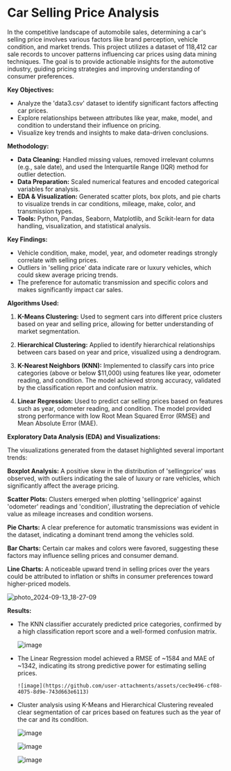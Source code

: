 # Car Selling Price Analysis

In the competitive landscape of automobile sales, determining a car's selling price involves various factors like brand perception, vehicle condition, and market trends. This project utilizes a dataset of 118,412 car sale records to uncover patterns influencing car prices using data mining techniques. The goal is to provide actionable insights for the automotive industry, guiding pricing strategies and improving understanding of consumer preferences.

**Key Objectives:**

   - Analyze the 'data3.csv' dataset to identify significant factors affecting car prices.
   - Explore relationships between attributes like year, make, model, and condition to understand their influence on pricing.
   - Visualize key trends and insights to make data-driven conclusions.

**Methodology:**

   - **Data Cleaning:** Handled missing values, removed irrelevant columns (e.g., sale date), and used the Interquartile Range (IQR) method for outlier detection.
   - **Data Preparation:** Scaled numerical features and encoded categorical variables for analysis.
   - **EDA & Visualization:** Generated scatter plots, box plots, and pie charts to visualize trends in car conditions, mileage, make, color, and transmission types.
   - **Tools:** Python, Pandas, Seaborn, Matplotlib, and Scikit-learn for data handling, visualization, and statistical analysis.

**Key Findings:**

   - Vehicle condition, make, model, year, and odometer readings strongly correlate with selling prices.
   - Outliers in 'selling price' data indicate rare or luxury vehicles, which could skew average pricing trends.
   - The preference for automatic transmission and specific colors and makes significantly impact car sales.

**Algorithms Used:**

   1. **K-Means Clustering:** Used to segment cars into different price clusters based on year and selling price, allowing for better understanding of market segmentation.

   2. **Hierarchical Clustering:** Applied to identify hierarchical relationships between cars based on year and price, visualized using a dendrogram.

   3. **K-Nearest Neighbors (KNN):** Implemented to classify cars into price categories (above or below $11,000) using features like year, odometer reading, and condition. The model achieved strong accuracy, validated by the classification report and confusion matrix.

   4. **Linear Regression:** Used to predict car selling prices based on features such as year, odometer reading, and condition. The model provided strong performance with low Root Mean Squared Error (RMSE) and Mean Absolute Error (MAE).

**Exploratory Data Analysis (EDA) and Visualizations:**

The visualizations generated from the dataset highlighted several important trends:

   **Boxplot Analysis:** A positive skew in the distribution of 'sellingprice' was observed, with outliers indicating the sale of luxury or rare vehicles, which significantly affect the average pricing.
   
   **Scatter Plots:** Clusters emerged when plotting 'sellingprice' against 'odometer' readings and 'condition', illustrating the depreciation of vehicle value as mileage increases and condition worsens.
   
   **Pie Charts:** A clear preference for automatic transmissions was evident in the dataset, indicating a dominant trend among the vehicles sold.
   
   **Bar Charts:** Certain car makes and colors were favored, suggesting these factors may influence selling prices and consumer demand.
   
   **Line Charts:** A noticeable upward trend in selling prices over the years could be attributed to inflation or shifts in consumer preferences toward higher-priced models.

   ![photo_2024-09-13_18-27-09](https://github.com/user-attachments/assets/07593649-a3ac-4df9-a1d9-eb8cf9c01391)

**Results:**

   - The KNN classifier accurately predicted price categories, confirmed by a high classification report score and a well-formed confusion matrix.

      ![image](https://github.com/user-attachments/assets/9ecc9c3b-dfe6-4c17-8de1-5365e5fa27de)

   - The Linear Regression model achieved a RMSE of ~1584 and MAE of ~1342, indicating its strong predictive power for estimating selling prices.

         ![image](https://github.com/user-attachments/assets/cec9e496-cf08-4075-8d9e-743d663e6113)

   - Cluster analysis using K-Means and Hierarchical Clustering revealed clear segmentation of car prices based on features such as the year of the car and its condition.

      ![image](https://github.com/user-attachments/assets/31987652-10e0-4d40-b1f8-4a47f6275fe4)

      ![image](https://github.com/user-attachments/assets/093f4a4b-164d-482b-81b1-50bdaaf76310)

      ![image](https://github.com/user-attachments/assets/0ca76e1b-2161-4655-aab5-82e5f2b07af9)




